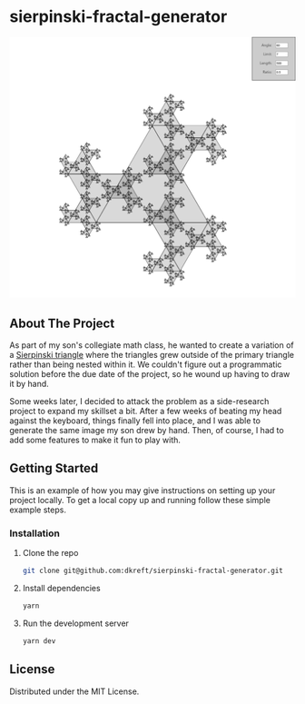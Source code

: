 # sierpinski-fractal-generator

![Sample Fractal](./public/screenshot.png)

## About The Project

As part of my son's collegiate math class, he wanted to create a variation of a [Sierpinski triangle](https://en.wikipedia.org/wiki/Sierpi%C5%84ski_triangle) where the triangles grew outside of the primary triangle rather than being nested within it. We couldn't figure out a programmatic solution before the due date of the project, so he wound up having to draw it by hand.

Some weeks later, I decided to attack the problem as a side-research project to expand my skillset a bit. After a few weeks of beating my head against the keyboard, things finally fell into place, and I was able to generate the same image my son drew by hand. Then, of course, I had to add some features to make it fun to play with.

## Getting Started

This is an example of how you may give instructions on setting up your project locally.
To get a local copy up and running follow these simple example steps.

### Installation

1. Clone the repo
   ```sh
   git clone git@github.com:dkreft/sierpinski-fractal-generator.git
   ```
2. Install dependencies
   ```sh
   yarn
   ```
3. Run the development server
   ```js
   yarn dev
   ```

## License

Distributed under the MIT License.
